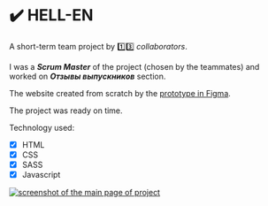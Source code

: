 # :heavy_check_mark: HELL-EN

A short-term team project by :one::three: _collaborators_.

I was a **_Scrum Master_** of the project (chosen by the teammates) and worked
on **_Отзывы выпускников_** section.

The website created from scratch by the
[prototype in Figma](https://www.figma.com/proto/uZMUZ8GHY42eg9JUsomuVV/Hell-En-project?node-id=1%3A4&scaling=scale-down-width).</br>

The project was ready on time.

Technology used:

- [x] HTML
- [x] CSS
- [x] SASS
- [x] Javascript

<a href="https://annasabbagh.github.io/HELL-EN--project/" target="_blank"><img src="https://github.com/annasabbagh/HELL-EN--project/blob/master/src/images/Hell-EN--screen.jpg" alt="screenshot of the main page of project"/></a>
